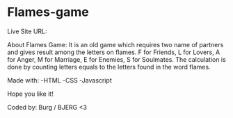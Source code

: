 # Flames-game

Live Site URL:

About Flames Game:
It is an old game which requires two name of partners and gives result among the letters on flames. F for Friends, L for Lovers, A for Anger, M for Marriage, E for Enemies, S for Soulmates. The calculation is done by counting letters equals to the letters found in the word flames. 

Made with:
-HTML
-CSS
-Javascript

Hope you like it!

Coded by: Burg / BJERG <3
